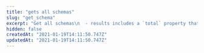 ```yaml
---
title: "gets all schemas"
slug: "get_schema"
excerpt: "Get all schemas\n  - results includes a `total` property that you can use to check if you need to page\n  - `skip` to specify your entry offset (default is `0`)\n  - `take` to adjust number of entries returned in request (default is `10`)"
hidden: false
createdAt: "2021-01-19T14:11:50.747Z"
updatedAt: "2021-01-19T14:11:50.747Z"
---
```

